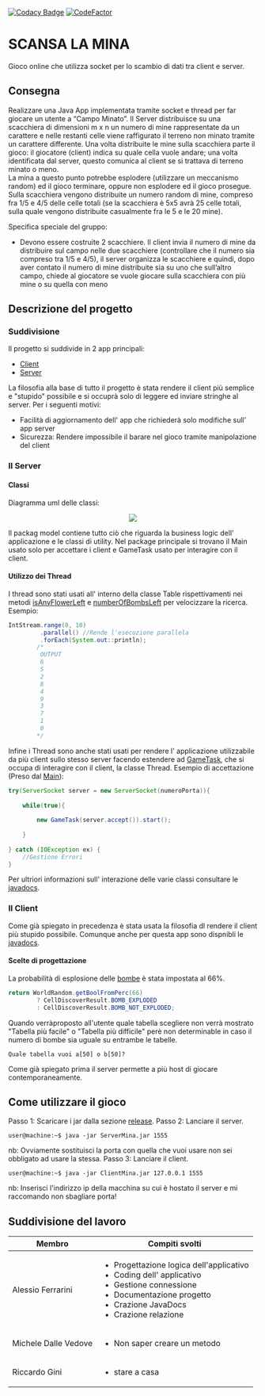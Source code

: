 [![Codacy Badge](https://api.codacy.com/project/badge/Grade/8bacc2714a1c458ab26503f7aa763ebf)](https://www.codacy.com/app/AlecsFerra/PratoFioritoProgettoScuola?utm_source=github.com&amp;utm_medium=referral&amp;utm_content=AlecsFerra/PratoFioritoProgettoScuola&amp;utm_campaign=Badge_Grade) [![CodeFactor](https://www.codefactor.io/repository/github/alecsferra/pratofioritoprogettoscuola/badge)](https://www.codefactor.io/repository/github/alecsferra/pratofioritoprogettoscuola)

# SCANSA LA MINA
Gioco online che utilizza socket per lo scambio di dati tra client e server.

## Consegna
Realizzare una Java App implementata tramite socket e thread per far giocare un utente a “Campo Minato”. 
Il Server distribuisce su una scacchiera di dimensioni m x n un numero di mine rappresentate da un carattere e nelle restanti celle viene raffigurato il terreno non minato tramite un carattere differente. 
Una volta distribuite le mine sulla scacchiera parte il gioco: il giocatore (client) indica su quale cella vuole andare; una volta identificata dal server, questo comunica al client se si trattava di terreno minato o meno.  
La mina a questo punto potrebbe esplodere (utilizzare un meccanismo random) ed il gioco terminare, oppure non esplodere ed il gioco prosegue. Sulla scacchiera vengono distribuite un numero random di mine, compreso fra 1/5 e 4/5 delle celle totali (se la scacchiera è 5x5 avrà 25 celle totali, sulla quale vengono distribuite casualmente fra le 5 e le 20 mine).

Specifica speciale del gruppo:
 - Devono essere costruite 2 scacchiere. Il client invia il numero di mine da distribuire sul campo nelle due scacchiere (controllare che il numero sia compreso tra 1/5 e 4/5), il server organizza le scacchiere e quindi, dopo aver contato il numero di mine distribuite sia su uno che sull’altro campo, chiede al giocatore se vuole giocare sulla scacchiera con più mine o su quella con meno

## Descrizione del progetto
### Suddivisione
Il progetto si suddivide in 2 app principali:
 - [Client](https://github.com/AlecsFerra/PratoFioritoProgettoScuola/tree/master/client/src/it/gruppoa/clientmina)
 - [Server](https://github.com/AlecsFerra/PratoFioritoProgettoScuola/tree/master/server/src/it/gruppoa/servermina)

La filosofia alla base di tutto il progetto è stata rendere il client più semplice e "stupido" possibile e si occuprà solo di leggere ed inviare stringhe al server.
Per i seguenti motivi:
 - Facilità di aggiornamento dell' app che richiederà solo modifiche sull' app server
 - Sicurezza: Rendere impossibile il barare nel gioco tramite manipolazione del client

### Il Server
#### Classi
Diagramma uml delle classi:
<p align="center">
    <img src="https://github.com/AlecsFerra/PratoFioritoProgettoScuola/blob/master/assets/UMLServer.PNG?raw=true"/>
</p>

Il packag model contiene tutto ciò che riguarda la business logic dell' applicazione e le classi di utility.
Nel package principale si trovano il Main usato solo per accettare i client e GameTask usato per interagire con il client.

#### Utilizzo dei Thread
I thread sono stati usati all' interno della classe Table rispettivamenti nei metodi [isAnyFlowerLeft](https://github.com/AlecsFerra/PratoFioritoProgettoScuola/blob/7b6dbd2724049ac2dbab0b7db905308eabeb47ab/server/src/it/gruppoa/servermina/model/Table.java#L109) e [numberOfBombsLeft](https://github.com/AlecsFerra/PratoFioritoProgettoScuola/blob/7b6dbd2724049ac2dbab0b7db905308eabeb47ab/server/src/it/gruppoa/servermina/model/Table.java#L97) per velocizzare la ricerca.
Esempio:
```java
IntStream.range(0, 10)
         .parallel() //Rende l'esecuzione parallela
         .forEach(System.out::println);
        /*
         OUTPUT
         6
         5
         2
         8
         4
         9
         3
         7
         1
         0
        */
```
Infine i Thread sono anche stati usati per rendere l' applicazione utilizzabile da più client sullo stesso server facendo estendere ad [GameTask](https://github.com/AlecsFerra/PratoFioritoProgettoScuola/blob/c51b393ca0a58af7df9feee7bcd1f4be757419b4/server/src/it/gruppoa/servermina/GameTask.java#L19), che si occupa di interagire con il client, la classe Thread.
Esempio di accettazione (Preso dal [Main](https://github.com/AlecsFerra/PratoFioritoProgettoScuola/blob/master/server/src/it/gruppoa/servermina/Main.java)):
```java
try(ServerSocket server = new ServerSocket(numeroPorta)){
            
    while(true){
                
        new GameTask(server.accept()).start();
                
    }
            
} catch (IOException ex) {
    //Gestione Errori
}  
```
Per ultriori informazioni sull' interazione delle varie classi consultare le [javadocs](https://github.com/AlecsFerra/PratoFioritoProgettoScuola/blob/master/server/dist/javadoc/).

### Il Client
Come già spiegato in precedenza è stata usata la filosofia dl rendere il client più stupido possibile.
Comunque anche per questa app sono dispnibli le [javadocs](https://github.com/AlecsFerra/PratoFioritoProgettoScuola/blob/master/client/dist/javadoc/).

#### Scelte di progettazione
La probabilità di esplosione delle [bombe](https://github.com/AlecsFerra/PratoFioritoProgettoScuola/blob/c51b393ca0a58af7df9feee7bcd1f4be757419b4/server/src/it/gruppoa/servermina/model/Cell.java#L42) è stata impostata al 66%.
```java
return WorldRandom.getBoolFromPerc(66)
        ? CellDiscoverResult.BOMB_EXPLODED
        : CellDiscoverResult.BOMB_NOT_EXPLODED;
```
Quando verràproposto all'utente quale tabella scegliere non verrà mostrato "Tabella più facile" o "Tabella più difficile" perè non determinable in caso il numero di bombe sia uguale su entrambe le tabelle.
```console
Quale tabella vuoi a[50] o b[50]?
```
Come già spiegato prima il server permette a più host di giocare contemporaneamente.

## Come utilizzare il gioco
Passo 1: Scaricare i jar dalla sezione [release](https://github.com/AlecsFerra/PratoFioritoProgettoScuola/releases/tag/Official).
Passo 2: Lanciare il server.
```console
user@machine:~$ java -jar ServerMina.jar 1555
```
nb: Ovviamente sostituisci la porta con quella che vuoi usare non sei obbligato ad usare la stessa.
Passo 3: Lanciare il client.
```console
user@machine:~$ java -jar ClientMina.jar 127.0.0.1 1555
```
nb: Inserisci l'indirizzo ip della macchina su cui è hostato il server e mi raccomando non sbagliare porta!
## Suddivisione del lavoro
| Membro               | Compiti svolti                                                                                                                                                                                                    |
|----------------------|-------------------------------------------------------------------------------------------------------------------------------------------------------------------------------------------------------------------|
| Alessio Ferrarini    | <ul> <li>Progettazione logica dell'applicativo</li> <li>Coding dell' applicativo</li> <li>Gestione connessione</li> <li>Documentazione progetto</li> <li>Crazione JavaDocs</li> <li>Crazione relazione</li> </ul> |
| Michele Dalle Vedove | <ul> <li>Non saper creare un metodo</li> </ul>                                                                                                                                                                    |
| Riccardo Gini        | <ul> <li>stare a casa</li> </ul>                                                                                                                                                                                  |
